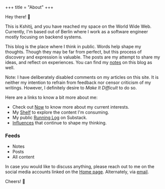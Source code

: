+++
title = "About"
+++

Hey there! :wave:

This is Kshitij, and you have reached my space on the World Wide Web.
Currently, I'm based out of Berlin where I work as a software engineer mostly focusing on backend systems.

This blog is the place where I think in public.
Words help shape my thoughts. Though they may be far from perfect, but this process of discovery and expression is valuable.
The posts are my attempt to share my ideas, and reflect on experiences.
You can find my [notes](https://kshitij10496.github.io/notes/) on this blog as well.

Note: I have deliberately disabled comments on my articles on this site.
It is neither my intention to refrain from feedback nor censor criticism of my writings.
However, I definitely desire to *Make It Difficult* to do so.

Here are a links to know a bit more about me:

- Check out [Now](https://kshitij10496.github.io/now) to know more about my current interests.
- My [Shelf](https://kshitij10496.github.io/shelf) to explore the content I'm consuming.
- My public [Running Log](https://runnerblues.substack.com/) on Substack.
- [Influences](https://kshitij10496.github.io/influences/) that continue to shape my thinking.

### Feeds

- Notes [](https://kshitij10496.github.io/notes/index.xml)
- Posts [](https://kshitij10496.github.io/posts/index.xml)
- All content [](https://kshitij10496.github.io/index.xml)

In case you would like to discuss anything, please reach out to me on the social media accounts linked on the [Home page](https://kshitij10496.github.io). Alternately, via [email](mailto:kshitij.saraogi@gmail.com).

Cheers! :beer:
